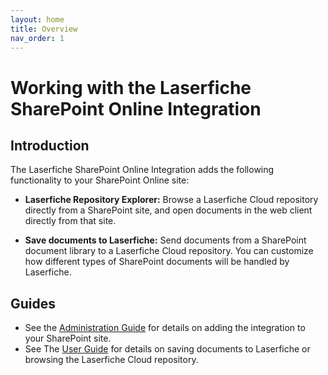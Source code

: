 ```yaml
---
layout: home
title: Overview
nav_order: 1
---
```

<!--Copyright (c) Laserfiche.
Licensed under the MIT License. See LICENSE in the project root for license information.-->

# Working with the Laserfiche SharePoint Online Integration

## Introduction

The Laserfiche SharePoint Online Integration adds the following functionality to your SharePoint Online site:

- <b>Laserfiche Repository Explorer:</b> Browse a Laserfiche Cloud repository directly from a SharePoint site, and open documents in the web client directly from that site.

- <b>Save documents to Laserfiche:</b> Send documents from a SharePoint document library to a Laserfiche Cloud repository. You can customize how different types of SharePoint documents will be handled by Laserfiche.

## Guides

- See the [Administration Guide](./docs/admin-documentation) for details on adding the integration to your SharePoint site.
- See The [User Guide](./docs/user-documentation) for details on saving documents to Laserfiche or browsing the Laserfiche Cloud repository.
